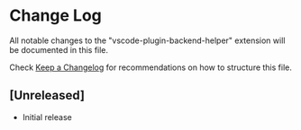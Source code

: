 # Change Log

All notable changes to the "vscode-plugin-backend-helper" extension will be documented in this file.

Check [Keep a Changelog](http://keepachangelog.com/) for recommendations on how to structure this file.

## [Unreleased]

- Initial release